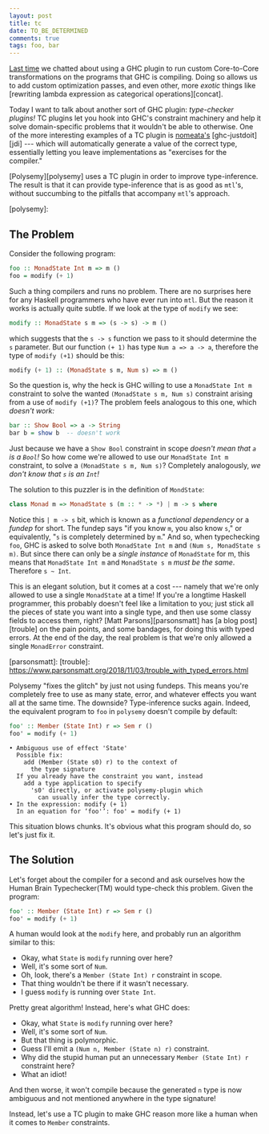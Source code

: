 ```yaml
---
layout: post
title: tc
date: TO_BE_DETERMINED
comments: true
tags: foo, bar
---
```


[Last time][passes] we chatted about using a GHC plugin to run custom
Core-to-Core transformations on the programs that GHC is compiling. Doing so
allows us to add custom optimization passes, and even other, more *exotic*
things like [rewriting lambda expression as categorical operations][concat].

[passes]:
[concat]:

Today I want to talk about another sort of GHC plugin: *type-checker plugins!*
TC plugins let you hook into GHC's constraint machinery and help it solve
domain-specific problems that it wouldn't be able to otherwise. One of the more
interesting examples of a TC plugin is [nomeata's][nomeata] [ghc-justdoit][jdi]
--- which will automatically generate a value of the correct type, essentially
letting you leave implementations as "exercises for the compiler."

[nomeata]:
[jdi]:

[Polysemy][polysemy] uses a TC plugin in order to improve type-inference. The
result is that it can provide type-inference that is as good as `mtl`'s, without
succumbing to the pitfalls that accompany `mtl`'s approach.

[polysemy]:


## The Problem

Consider the following program:

```haskell
foo :: MonadState Int m => m ()
foo = modify (+ 1)
```

Such a thing compilers and runs no problem. There are no surprises here for any
Haskell programmers who have ever run into `mtl`. But the reason it works is
actually quite subtle. If we look at the type of `modify` we see:

```haskell
modify :: MonadState s m => (s -> s) -> m ()
```

which suggests that the `s -> s` function we pass to it should determine the `s`
parameter. But our function `(+ 1)` has type `Num a => a -> a`, therefore the
type of `modify (+1)` should be this:

```haskell
modify (+ 1) :: (MonadState s m, Num s) => m ()
```

So the question is, why the heck is GHC willing to use a `MonadState Int m`
constraint to solve the wanted `(MonadState s m, Num s)` constraint arising from
a use of `modify (+1)`? The problem feels analogous to this one, which *doesn't
work:*

```haskell
bar :: Show Bool => a -> String
bar b = show b  -- doesn't work
```

Just because we have a `Show Bool` constraint in scope _doesn't mean that `a` is
a `Bool`!_ So how come we're allowed to use our `MonadState Int m` constraint,
to solve a `(MonadState s m, Num s)`? Completely analogously, _we don't know
that `s` is an `Int`!_

The solution to this puzzler is in the definition of `MondState`:

```haskell
class Monad m => MonadState s (m :: * -> *) | m -> s where
```

Notice this `| m -> s` bit, which is known as a *functional dependency*  or a
*fundep* for short. The fundep says "if you know `m`, you also know `s`," or
equivalently, "`s` is completely determined by `m`." And so, when typechecking
`foo`, GHC is asked to solve both `MonadState Int m` and `(Num s, MonadState s
m)`. But since there can only be a *single instance* of `MonadState` for m, this
means that `MonadState Int m` and `MonadState s m` _must be the same_.
Therefore `s ~ Int`.

This is an elegant solution, but it comes at a cost --- namely that we're only
allowed to use a single `MonadState` at a time! If you're a longtime Haskell
programmer, this probably doesn't feel like a limitation to you; just stick all
the pieces of state you want into a single type, and then use some classy fields
to access them, right? [Matt Parsons][parsonsmatt] has [a blog post][trouble] on
the pain points, and some bandages, for doing this with typed errors. At the end
of the day, the real problem is that we're only allowed a single `MonadError`
constraint.

[parsonsmatt]:
[trouble]: https://www.parsonsmatt.org/2018/11/03/trouble_with_typed_errors.html

Polysemy "fixes the glitch" by just not using fundeps. This means you're
completely free to use as many state, error, and whatever effects you want all
at the same time. The downside? Type-inference sucks again. Indeed, the
equivalent program to `foo` in `polysemy` doesn't compile by default:

```haskell
foo' :: Member (State Int) r => Sem r ()
foo' = modify (+ 1)
```

```
• Ambiguous use of effect 'State'
  Possible fix:
    add (Member (State s0) r) to the context of
      the type signature
  If you already have the constraint you want, instead
    add a type application to specify
      's0' directly, or activate polysemy-plugin which
        can usually infer the type correctly.
• In the expression: modify (+ 1)
  In an equation for ‘foo'’: foo' = modify (+ 1)
```

This situation blows chunks. It's obvious what this program should do, so let's
just fix it.


## The Solution

Let's forget about the compiler for a second and ask ourselves how the Human
Brain Typechecker(TM) would type-check this problem. Given the program:

```haskell
foo' :: Member (State Int) r => Sem r ()
foo' = modify (+ 1)
```

A human would look at the `modify` here, and probably run an algorithm similar
to this:

* Okay, what `State` is `modify` running over here?
* Well, it's some sort of `Num`.
* Oh, look, there's a `Member (State Int) r` constraint in scope.
* That thing wouldn't be there if it wasn't necessary.
* I guess `modify` is running over `State Int`.

Pretty great algorithm! Instead, here's what GHC does:

* Okay, what `State` is `modify` running over here?
* Well, it's some sort of `Num`.
* But that thing is polymorphic.
* Guess I'll emit a `(Num n, Member (State n) r)` constraint.
* Why did the stupid human put an unnecessary `Member (State Int) r` constraint
    here?
* What an idiot!

And then worse, it won't compile because the generated `n` type is now ambiguous
and not mentioned anywhere in the type signature!

Instead, let's use a TC plugin to make GHC reason more like a human when it
comes to `Member` constraints.

